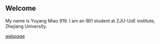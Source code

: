 ## Welcome 

My name is Yuyang Miao 919. 
I am an IBI1 student at ZJU-UoE institute, Zhejiang University.

[webpage](https://c.zju.edu.cn/) 